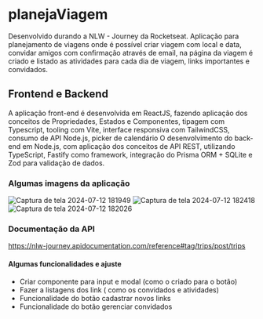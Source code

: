 # planejaViagem
Desenvolvido durando a NLW - Journey da Rocketseat. Aplicação para planejamento de viagens onde é possível criar viagem com local e data, convidar amigos com confirmação através de email, na página da viagem é criado e listado as atividades para cada dia de viagem, links importantes e convidados.

## Frontend e Backend
A aplicação front-end é desenvolvida em ReactJS, fazendo aplicação dos conceitos de Propriedades, Estados e Componentes, tipagem com Typescript, tooling com Vite, interface responsiva com TailwindCSS, consumo de API Node.js, picker de calendário
O desenvolvimento do back-end em Node.js, com aplicação dos conceitos de API REST, utilizando TypeScript, Fastify como framework, integração do Prisma ORM + SQLite e Zod para validação de dados.


### Algumas imagens da aplicação
![Captura de tela 2024-07-12 181949](https://github.com/user-attachments/assets/c2fab644-fdea-4d13-b20c-308657be28db)
![Captura de tela 2024-07-12 182418](https://github.com/user-attachments/assets/9718d939-6c03-44bd-ab95-b9d343bf378c)
![Captura de tela 2024-07-12 182026](https://github.com/user-attachments/assets/19442fe6-ce0e-4983-b50d-fb5722ef2ea2)

### Documentação da API
https://nlw-journey.apidocumentation.com/reference#tag/trips/post/trips

#### Algumas funcionalidades e ajuste
  - Criar componente para input e modal (como o criado para o botão)
  - Fazer a listagens dos link ( como os convidados e atividades)
  - Funcionalidade do botão cadastrar novos links
  - Funcionalidade do botão gerenciar convidados
